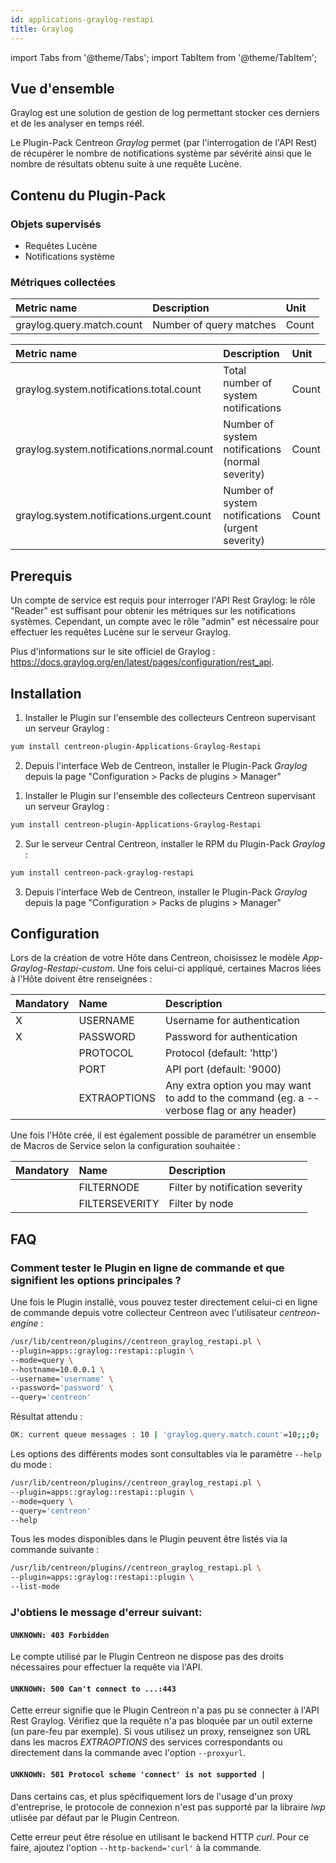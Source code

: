 ```yaml
---
id: applications-graylog-restapi
title: Graylog
---
```

import Tabs from '@theme/Tabs';
import TabItem from '@theme/TabItem';


## Vue d'ensemble

Graylog est une solution de gestion de log permettant stocker ces derniers et de
les analyser en temps réél.

Le Plugin-Pack Centreon *Graylog* permet (par l'interrogation de l'API Rest)
de récupérer le nombre de notifications système par sévérité ainsi que le nombre
de résultats obtenu suite à une requête Lucène.

## Contenu du Plugin-Pack

### Objets supervisés

* Requêtes Lucène
* Notifications système

### Métriques collectées

<Tabs groupId="operating-systems">
<TabItem value="Query" label="Query">

| Metric name                | Description               | Unit   |
| :------------------------- | :------------------------ | :----- |
| graylog.query.match.count  | Number of query matches   | Count  |

</TabItem>
<TabItem value="SystemNotifications" label="SystemNotifications">

| Metric name                                 | Description                                       | Unit   |
| :------------------------------------------ | :------------------------------------------------ | :----- |
| graylog.system.notifications.total.count    | Total number of system notifications              | Count  |
| graylog.system.notifications.normal.count   | Number of system notifications (normal severity)  | Count  |
| graylog.system.notifications.urgent.count   | Number of system notifications (urgent severity)  | Count  |

</TabItem>
</Tabs>

## Prerequis

Un compte de service est requis pour interroger l'API Rest Graylog:
le rôle "Reader" est suffisant pour obtenir les métriques sur les
notifications systèmes. Cependant, un compte avec le rôle "admin" est nécessaire
pour effectuer les requêtes Lucène sur le serveur Graylog.

Plus d'informations sur le site officiel de Graylog :
https://docs.graylog.org/en/latest/pages/configuration/rest_api.

## Installation

<Tabs groupId="operating-systems">
<TabItem value="Online IMP Licence & IT100 Editions" label="Online IMP Licence & IT100 Editions">

1. Installer le Plugin sur l'ensemble des collecteurs Centreon supervisant un serveur Graylog :

```bash
yum install centreon-plugin-Applications-Graylog-Restapi
```

2. Depuis l'interface Web de Centreon, installer le Plugin-Pack *Graylog* depuis la page "Configuration > Packs de plugins > Manager"

</TabItem>
<TabItem value="Offline IMP License" label="Offline IMP License">

1. Installer le Plugin sur l'ensemble des collecteurs Centreon supervisant un serveur Graylog :

```bash
yum install centreon-plugin-Applications-Graylog-Restapi
```

2. Sur le serveur Central Centreon, installer le RPM du Plugin-Pack *Graylog* :

```bash
yum install centreon-pack-graylog-restapi
```

3. Depuis l'interface Web de Centreon, installer le Plugin-Pack *Graylog* depuis la page "Configuration > Packs de plugins > Manager"

</TabItem>
</Tabs>

## Configuration

Lors de la création de votre Hôte dans Centreon, choisissez le modèle
*App-Graylog-Restapi-custom*. Une fois celui-ci appliqué,
certaines Macros liées à l'Hôte doivent être renseignées :

| Mandatory | Name         | Description                                                                              |
| :-------- | :----------- | :--------------------------------------------------------------------------------------- |
| X         | USERNAME     | Username for authentication                                                              |
| X         | PASSWORD     | Password for authentication                                                              |
|           | PROTOCOL     | Protocol (default: 'http')                                                               |
|           | PORT         | API port (default: '9000)                                                                |
|           | EXTRAOPTIONS | Any extra option you may want to add to the command (eg. a --verbose flag or any header) |

Une fois l'Hôte créé, il est également possible de paramétrer un ensemble de
Macros de Service selon la configuration souhaitée :

| Mandatory | Name           | Description                      |
| :-------- | :------------- | :------------------------------- |
|           | FILTERNODE     | Filter by notification severity  |
|           | FILTERSEVERITY | Filter by node                   |

## FAQ

### Comment tester le Plugin en ligne de commande et que signifient les options principales ?

Une fois le Plugin installé, vous pouvez tester directement celui-ci en ligne de
commande depuis votre collecteur Centreon avec l'utilisateur *centreon-engine* :

```bash
/usr/lib/centreon/plugins//centreon_graylog_restapi.pl \
--plugin=apps::graylog::restapi::plugin \
--mode=query \
--hostname=10.0.0.1 \
--username='username' \
--password='password' \
--query='centreon'
```

Résultat attendu :

```bash
OK: current queue messages : 10 | 'graylog.query.match.count'=10;;;0;
```

Les options des différents modes sont consultables via le paramètre ```--help```
du mode :

```bash
/usr/lib/centreon/plugins//centreon_graylog_restapi.pl \
--plugin=apps::graylog::restapi::plugin \
--mode=query \
--query='centreon'
--help
```

Tous les modes disponibles dans le Plugin peuvent être listés via la commande
suivante :

```bash
/usr/lib/centreon/plugins//centreon_graylog_restapi.pl \
--plugin=apps::graylog::restapi::plugin \
--list-mode
```
### J'obtiens le message d'erreur suivant:

#### ```UNKNOWN: 403 Forbidden```

Le compte utilisé par le Plugin Centreon ne dispose pas des droits nécessaires
pour effectuer la requête via l'API.

#### ```UNKNOWN: 500 Can't connect to ...:443```

Cette erreur signifie que le Plugin Centreon n'a pas pu se connecter à l'API Rest
Graylog. Vérifiez que la requête n'a pas bloquée par un outil externe
(un pare-feu par exemple). Si vous utilisez un proxy, renseignez son URL dans
les macros *EXTRAOPTIONS* des services correspondants ou directement dans la
commande avec l'option ```--proxyurl```.

#### ```UNKNOWN: 501 Protocol scheme 'connect' is not supported |```

Dans certains cas, et plus spécifiquement lors de l'usage d'un proxy
d'entreprise, le protocole de connexion n'est pas supporté par la libraire *lwp*
utlisée par défaut par le Plugin Centreon.

Cette erreur peut être résolue en utilisant le backend HTTP *curl*.
Pour ce faire, ajoutez l'option ```--http-backend='curl'``` à la commande.

